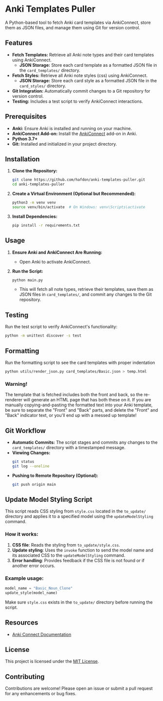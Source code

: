 # Anki Templates Puller

A Python-based tool to fetch Anki card templates via AnkiConnect, store them as JSON files, and manage them using Git for version control.

## Features

- **Fetch Templates:** Retrieve all Anki note types and their card templates using AnkiConnect.
	- **JSON Storage:** Store each card template as a formatted JSON file in the `card_templates/` directory.
- **Fetch Styles:** Retrieve all Anki note styles (css) using AnkiConnect.
	- **JSON Storage:** Store each card style as a formatted JSON file in the `card_styles/` directory.
- **Git Integration:** Automatically commit changes to a Git repository for version control.
- **Testing:** Includes a test script to verify AnkiConnect interactions.

## Prerequisites

- **Anki:** Ensure Anki is installed and running on your machine.
- **AnkiConnect Add-on:** Install the [AnkiConnect](https://ankiweb.net/shared/info/2055492159) add-on in Anki.
- **Python 3.7+**
- **Git:** Installed and initialized in your project directory.

## Installation

1. **Clone the Repository:**

   ```bash
   git clone https://github.com/hafdon/anki-templates-puller.git
   cd anki-templates-puller
   ```

2. **Create a Virtual Environment (Optional but Recommended):**

   ```bash
   python3 -m venv venv
   source venv/bin/activate  # On Windows: venv\Scripts\activate
   ```

3. **Install Dependencies:**

   ```bash
   pip install -r requirements.txt
   ```

## Usage

1. **Ensure Anki and AnkiConnect Are Running:**

   - Open Anki to activate AnkiConnect.

2. **Run the Script:**

   ```bash
   python main.py
   ```
   
   - This will fetch all note types, retrieve their templates, save them as JSON files in `card_templates/`, and commit any changes to the Git repository.

## Testing

Run the test script to verify AnkiConnect's functionality:

```bash
python -m unittest discover -s test
```

## Formatting

Run the formatting script to see the card templates with proper indentation

```bash
python utils/render_json.py card_templates/Basic.json > temp.html
```

### Warning!

The template that is fetched includes both the front and back, so the re-renderer will generate an HTML page that has both these on it. If you are manually copying-and-pasting the formatted text into your Anki template, be sure to separate the "Front" and "Back" parts, and delete the "Front" and "Back" indicator text, or you'll end up with a messed up template!

## Git Workflow

- **Automatic Commits:** The script stages and commits any changes to the `card_templates/` directory with a timestamped message.
- **Viewing Changes:**
  ```bash
  git status
  git log --oneline
  ```
- **Pushing to Remote Repository (Optional):**
  ```bash
  git push origin main
  ```

## Update Model Styling Script

This script reads CSS styling from `style.css` located in the `to_update/` directory and applies it to a specified model using the `updateModelStyling` command.

### How it works:

1. **CSS file**: Reads the styling from `to_update/style.css`.
2. **Update styling**: Uses the `invoke` function to send the model name and its associated CSS to the `updateModelStyling` command.
3. **Error handling**: Provides feedback if the CSS file is not found or if another error occurs.

### Example usage:

```python
model_name = "Basic_Noun_Clone"
update_style(model_name)
```

Make sure `style.css` exists in the `to_update/` directory before running the script.

## Resources

- [Anki Connect Documentation](https://foosoft.net/projects/anki-connect/)

## License

This project is licensed under the [MIT License](LICENSE).

## Contributing

Contributions are welcome! Please open an issue or submit a pull request for any enhancements or bug fixes.
